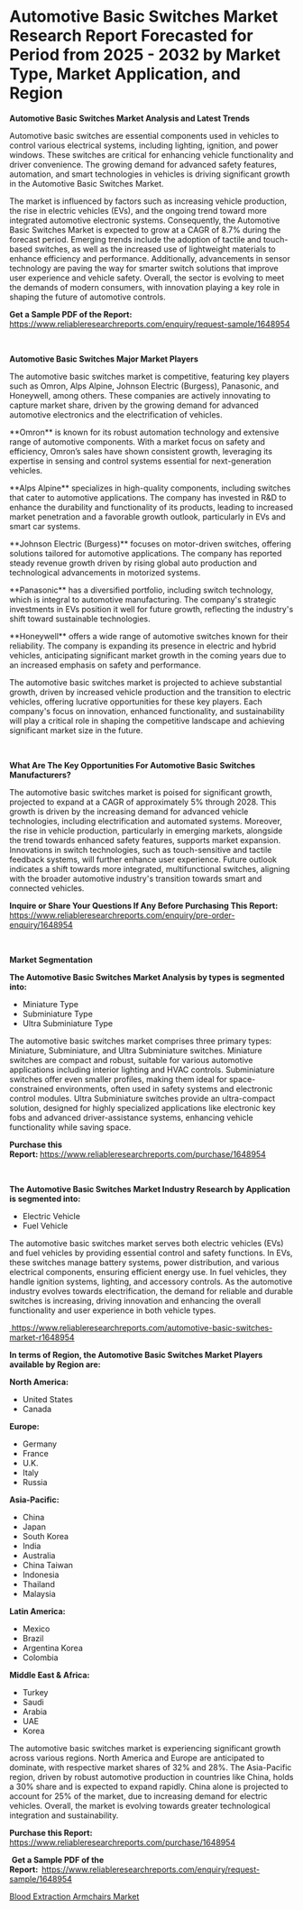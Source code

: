 <p><h1>Automotive Basic Switches Market Research Report Forecasted for Period from 2025 -  2032 by Market Type, Market Application, and Region</h1></p><p><strong>Automotive Basic Switches Market Analysis and Latest Trends</strong></p>
<p><p>Automotive basic switches are essential components used in vehicles to control various electrical systems, including lighting, ignition, and power windows. These switches are critical for enhancing vehicle functionality and driver convenience. The growing demand for advanced safety features, automation, and smart technologies in vehicles is driving significant growth in the Automotive Basic Switches Market. </p><p>The market is influenced by factors such as increasing vehicle production, the rise in electric vehicles (EVs), and the ongoing trend toward more integrated automotive electronic systems. Consequently, the Automotive Basic Switches Market is expected to grow at a CAGR of 8.7% during the forecast period. Emerging trends include the adoption of tactile and touch-based switches, as well as the increased use of lightweight materials to enhance efficiency and performance. Additionally, advancements in sensor technology are paving the way for smarter switch solutions that improve user experience and vehicle safety. Overall, the sector is evolving to meet the demands of modern consumers, with innovation playing a key role in shaping the future of automotive controls.</p></p>
<p><strong>Get a Sample PDF of the Report:&nbsp;</strong> <a href="https://www.reliableresearchreports.com/enquiry/request-sample/1648954?utm_campaign=2738&utm_medium=2&utm_source=Github&utm_content=ia&utm_term=26032025&utm_id=automotive-basic-switches">https://www.reliableresearchreports.com/enquiry/request-sample/1648954</a></p>
<p>&nbsp;</p>
<p><strong>Automotive Basic Switches Major Market Players</strong></p>
<p><p>The automotive basic switches market is competitive, featuring key players such as Omron, Alps Alpine, Johnson Electric (Burgess), Panasonic, and Honeywell, among others. These companies are actively innovating to capture market share, driven by the growing demand for advanced automotive electronics and the electrification of vehicles.</p><p>**Omron** is known for its robust automation technology and extensive range of automotive components. With a market focus on safety and efficiency, Omron’s sales have shown consistent growth, leveraging its expertise in sensing and control systems essential for next-generation vehicles.</p><p>**Alps Alpine** specializes in high-quality components, including switches that cater to automotive applications. The company has invested in R&D to enhance the durability and functionality of its products, leading to increased market penetration and a favorable growth outlook, particularly in EVs and smart car systems.</p><p>**Johnson Electric (Burgess)** focuses on motor-driven switches, offering solutions tailored for automotive applications. The company has reported steady revenue growth driven by rising global auto production and technological advancements in motorized systems.</p><p>**Panasonic** has a diversified portfolio, including switch technology, which is integral to automotive manufacturing. The company's strategic investments in EVs position it well for future growth, reflecting the industry's shift toward sustainable technologies.</p><p>**Honeywell** offers a wide range of automotive switches known for their reliability. The company is expanding its presence in electric and hybrid vehicles, anticipating significant market growth in the coming years due to an increased emphasis on safety and performance.</p><p>The automotive basic switches market is projected to achieve substantial growth, driven by increased vehicle production and the transition to electric vehicles, offering lucrative opportunities for these key players. Each company's focus on innovation, enhanced functionality, and sustainability will play a critical role in shaping the competitive landscape and achieving significant market size in the future.</p></p>
<p>&nbsp;</p>
<p><strong>What Are The Key Opportunities For Automotive Basic Switches Manufacturers?</strong></p>
<p><p>The automotive basic switches market is poised for significant growth, projected to expand at a CAGR of approximately 5% through 2028. This growth is driven by the increasing demand for advanced vehicle technologies, including electrification and automated systems. Moreover, the rise in vehicle production, particularly in emerging markets, alongside the trend towards enhanced safety features, supports market expansion. Innovations in switch technologies, such as touch-sensitive and tactile feedback systems, will further enhance user experience. Future outlook indicates a shift towards more integrated, multifunctional switches, aligning with the broader automotive industry's transition towards smart and connected vehicles.</p></p>
<p><strong>Inquire or Share Your Questions If Any Before Purchasing This Report:</strong> <a href="https://www.reliableresearchreports.com/enquiry/pre-order-enquiry/1648954?utm_campaign=2738&utm_medium=2&utm_source=Github&utm_content=ia&utm_term=26032025&utm_id=automotive-basic-switches">https://www.reliableresearchreports.com/enquiry/pre-order-enquiry/1648954</a></p>
<p>&nbsp;</p>
<p><strong>Market Segmentation</strong></p>
<p><strong>The Automotive Basic Switches Market Analysis by types is segmented into:</strong></p>
<p><ul><li>Miniature Type</li><li>Subminiature Type</li><li>Ultra Subminiature Type</li></ul></p>
<p><p>The automotive basic switches market comprises three primary types: Miniature, Subminiature, and Ultra Subminiature switches. Miniature switches are compact and robust, suitable for various automotive applications including interior lighting and HVAC controls. Subminiature switches offer even smaller profiles, making them ideal for space-constrained environments, often used in safety systems and electronic control modules. Ultra Subminiature switches provide an ultra-compact solution, designed for highly specialized applications like electronic key fobs and advanced driver-assistance systems, enhancing vehicle functionality while saving space.</p></p>
<p><strong>Purchase this Report:&nbsp;</strong><a href="https://www.reliableresearchreports.com/purchase/1648954?utm_campaign=2738&utm_medium=2&utm_source=Github&utm_content=ia&utm_term=26032025&utm_id=automotive-basic-switches">https://www.reliableresearchreports.com/purchase/1648954</a></p>
<p>&nbsp;</p>
<p><strong>The Automotive Basic Switches Market Industry Research by Application is segmented into:</strong></p>
<p><ul><li>Electric Vehicle</li><li>Fuel Vehicle</li></ul></p>
<p><p>The automotive basic switches market serves both electric vehicles (EVs) and fuel vehicles by providing essential control and safety functions. In EVs, these switches manage battery systems, power distribution, and various electrical components, ensuring efficient energy use. In fuel vehicles, they handle ignition systems, lighting, and accessory controls. As the automotive industry evolves towards electrification, the demand for reliable and durable switches is increasing, driving innovation and enhancing the overall functionality and user experience in both vehicle types.</p></p>
<p><a href="https://www.reliableresearchreports.com/automotive-basic-switches-market-r1648954?utm_campaign=2738&utm_medium=2&utm_source=Github&utm_content=ia&utm_term=26032025&utm_id=automotive-basic-switches">&nbsp;https://www.reliableresearchreports.com/automotive-basic-switches-market-r1648954</a></p>
<p><strong>In terms of Region, the Automotive Basic Switches Market Players available by Region are:</strong></p>
<p>
    <p> <strong> North America: </strong>
        <ul>
            <li>United States</li>
            <li>Canada</li>
        </ul>
        </p> 
    <p> <strong> Europe: </strong>
        <ul>
            <li>Germany</li>
            <li>France</li>
            <li>U.K.</li>
            <li>Italy</li>
            <li>Russia</li>
        </ul>
        </p> 
    <p> <strong> Asia-Pacific: </strong>
        <ul>
            <li>China</li>
            <li>Japan</li>
            <li>South Korea</li>
            <li>India</li>
            <li>Australia</li>
            <li>China Taiwan</li>
            <li>Indonesia</li>
            <li>Thailand</li>
            <li>Malaysia</li>
        </ul>
        </p> 
    <p> <strong> Latin America: </strong>
        <ul>
            <li>Mexico</li>
            <li>Brazil</li>
            <li>Argentina Korea</li>
            <li>Colombia</li>
        </ul>
        </p> 
    <p> <strong> Middle East & Africa: </strong>
        <ul>
            <li>Turkey</li>
            <li>Saudi</li>
            <li>Arabia</li>
            <li>UAE</li>
            <li>Korea</li>
        </ul>
    </p>
    </p>
<p><p>The automotive basic switches market is experiencing significant growth across various regions. North America and Europe are anticipated to dominate, with respective market shares of 32% and 28%. The Asia-Pacific region, driven by robust automotive production in countries like China, holds a 30% share and is expected to expand rapidly. China alone is projected to account for 25% of the market, due to increasing demand for electric vehicles. Overall, the market is evolving towards greater technological integration and sustainability.</p></p>
<p><strong>Purchase this Report: </strong><a href="https://www.reliableresearchreports.com/purchase/1648954?utm_campaign=2738&utm_medium=2&utm_source=Github&utm_content=ia&utm_term=26032025&utm_id=automotive-basic-switches">https://www.reliableresearchreports.com/purchase/1648954</a></p>
<p>&nbsp;<strong>Get a Sample PDF of the Report:&nbsp;&nbsp;</strong><a href="https://www.reliableresearchreports.com/enquiry/request-sample/1648954?utm_campaign=2738&utm_medium=2&utm_source=Github&utm_content=ia&utm_term=26032025&utm_id=automotive-basic-switches">https://www.reliableresearchreports.com/enquiry/request-sample/1648954</a></p>
<p><strong></strong></p>
<p><p><a href="https://github.com/penglatilles/Market-Research-Report-List-1/blob/main/blood-extraction-armchairs-market.md?utm_campaign=2738&utm_medium=2&utm_source=Github&utm_content=ia&utm_term=26032025&utm_id=automotive-basic-switches">Blood Extraction Armchairs Market</a></p></p>